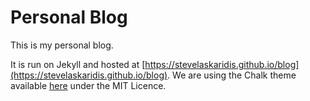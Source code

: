 # Personal Blog

This is my personal blog.

It is run on Jekyll and hosted at [https://stevelaskaridis.github.io/blog](https://stevelaskaridis.github.io/blog).
We are using the Chalk theme available [here](https://github.com/nielsenramon/chalk) under the MIT Licence.
